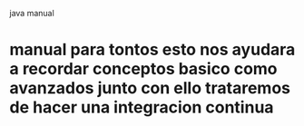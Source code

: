 java manual
# manual para tontos esto nos ayudara a recordar conceptos basico como avanzados junto con ello trataremos de hacer una integracion continua
# 
 